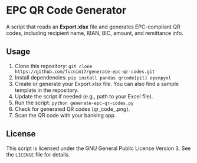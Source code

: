 # EPC QR Code Generator

A script that reads an **Export.xlsx** file and generates EPC-compliant QR codes, including recipient name, IBAN, BIC, amount, and remittance info.

## Usage

1. Clone this repository: `git clone https://github.com/fucnim17/generate-epc-qr-codes.git`
2. Install dependencies: `pip install pandas qrcode[pil] openpyxl`
3. Create or generate your Export.xlsx file. You can also find a sample template in the repository.
4. Update the script if needed (e.g., path to your Excel file).
5. Run the script: `python generate-epc-qr-codes.py`
6. Check for generated QR codes (qr_code_<index>.png).
7. Scan the QR code with your banking app.
 
## License

This script is licensed under the GNU General Public License Version 3. See the `LICENSE` file for details.

